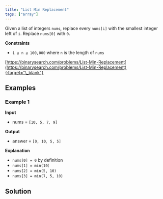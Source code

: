 ```yaml
---
title: "List Min Replacement"
tags: ["array"]
---
```


Given a list of integers `nums`, replace every `nums[i]` with the smallest integer left of `i`. Replace `nums[0]` with `0`.

**Constraints**

- `1 ≤ n ≤ 100,000` where `n` is the length of `nums`

[https://binarysearch.com/problems/List-Min-Replacement](https://binarysearch.com/problems/List-Min-Replacement){:target="\_blank"}

## Examples

### Example 1

**Input**

- nums = `[10, 5, 7, 9]`

**Output**

- answer = `[0, 10, 5, 5]`

**Explanation**

- `nums[0] = 0` by definition
- `nums[1] = min(10)`
- `nums[2] = min(5, 10)`
- `nums[3] = min(7, 5, 10)`

## Solution

<script src="https://gist.github.com/yaeba/16da7be5123724fcf6eccc25581cef5a.js?file=List-Min-Replacement.cpp"></script>
